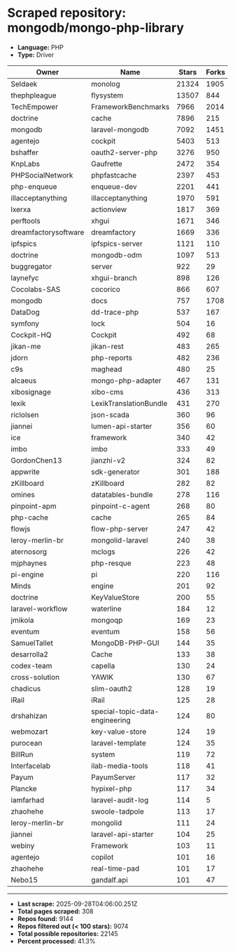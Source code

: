 # Scraped repository: mongodb/mongo-php-library
* **Language:** PHP
* **Type:** Driver

| Owner | Name | Stars | Forks | URL |
|---|---|---|---|---|
| Seldaek | monolog | 21324 | 1905 | [link](https://github.com/Seldaek/monolog) |
| thephpleague | flysystem | 13507 | 844 | [link](https://github.com/thephpleague/flysystem) |
| TechEmpower | FrameworkBenchmarks | 7966 | 2014 | [link](https://github.com/TechEmpower/FrameworkBenchmarks) |
| doctrine | cache | 7896 | 215 | [link](https://github.com/doctrine/cache) |
| mongodb | laravel-mongodb | 7092 | 1451 | [link](https://github.com/mongodb/laravel-mongodb) |
| agentejo | cockpit | 5403 | 513 | [link](https://github.com/agentejo/cockpit) |
| bshaffer | oauth2-server-php | 3276 | 950 | [link](https://github.com/bshaffer/oauth2-server-php) |
| KnpLabs | Gaufrette | 2472 | 354 | [link](https://github.com/KnpLabs/Gaufrette) |
| PHPSocialNetwork | phpfastcache | 2397 | 453 | [link](https://github.com/PHPSocialNetwork/phpfastcache) |
| php-enqueue | enqueue-dev | 2201 | 441 | [link](https://github.com/php-enqueue/enqueue-dev) |
| illacceptanything | illacceptanything | 1970 | 591 | [link](https://github.com/illacceptanything/illacceptanything) |
| lxerxa | actionview | 1817 | 369 | [link](https://github.com/lxerxa/actionview) |
| perftools | xhgui | 1671 | 346 | [link](https://github.com/perftools/xhgui) |
| dreamfactorysoftware | dreamfactory | 1669 | 336 | [link](https://github.com/dreamfactorysoftware/dreamfactory) |
| ipfspics | ipfspics-server | 1121 | 110 | [link](https://github.com/ipfspics/ipfspics-server) |
| doctrine | mongodb-odm | 1097 | 513 | [link](https://github.com/doctrine/mongodb-odm) |
| buggregator | server | 922 | 29 | [link](https://github.com/buggregator/server) |
| laynefyc | xhgui-branch | 898 | 126 | [link](https://github.com/laynefyc/xhgui-branch) |
| Cocolabs-SAS | cocorico | 866 | 607 | [link](https://github.com/Cocolabs-SAS/cocorico) |
| mongodb | docs | 757 | 1708 | [link](https://github.com/mongodb/docs) |
| DataDog | dd-trace-php | 537 | 167 | [link](https://github.com/DataDog/dd-trace-php) |
| symfony | lock | 504 | 16 | [link](https://github.com/symfony/lock) |
| Cockpit-HQ | Cockpit | 492 | 68 | [link](https://github.com/Cockpit-HQ/Cockpit) |
| jikan-me | jikan-rest | 483 | 265 | [link](https://github.com/jikan-me/jikan-rest) |
| jdorn | php-reports | 482 | 236 | [link](https://github.com/jdorn/php-reports) |
| c9s | maghead | 480 | 25 | [link](https://github.com/c9s/maghead) |
| alcaeus | mongo-php-adapter | 467 | 131 | [link](https://github.com/alcaeus/mongo-php-adapter) |
| xibosignage | xibo-cms | 436 | 313 | [link](https://github.com/xibosignage/xibo-cms) |
| lexik | LexikTranslationBundle | 431 | 270 | [link](https://github.com/lexik/LexikTranslationBundle) |
| riclolsen | json-scada | 360 | 96 | [link](https://github.com/riclolsen/json-scada) |
| jiannei | lumen-api-starter | 356 | 60 | [link](https://github.com/jiannei/lumen-api-starter) |
| ice | framework | 340 | 42 | [link](https://github.com/ice/framework) |
| imbo | imbo | 333 | 49 | [link](https://github.com/imbo/imbo) |
| GordonChen13 | jianzhi-v2 | 324 | 82 | [link](https://github.com/GordonChen13/jianzhi-v2) |
| appwrite | sdk-generator | 301 | 188 | [link](https://github.com/appwrite/sdk-generator) |
| zKillboard | zKillboard | 282 | 82 | [link](https://github.com/zKillboard/zKillboard) |
| omines | datatables-bundle | 278 | 116 | [link](https://github.com/omines/datatables-bundle) |
| pinpoint-apm | pinpoint-c-agent | 268 | 80 | [link](https://github.com/pinpoint-apm/pinpoint-c-agent) |
| php-cache | cache | 265 | 84 | [link](https://github.com/php-cache/cache) |
| flowjs | flow-php-server | 247 | 42 | [link](https://github.com/flowjs/flow-php-server) |
| leroy-merlin-br | mongolid-laravel | 240 | 38 | [link](https://github.com/leroy-merlin-br/mongolid-laravel) |
| aternosorg | mclogs | 226 | 42 | [link](https://github.com/aternosorg/mclogs) |
| mjphaynes | php-resque | 223 | 48 | [link](https://github.com/mjphaynes/php-resque) |
| pi-engine | pi | 220 | 116 | [link](https://github.com/pi-engine/pi) |
| Minds | engine | 201 | 92 | [link](https://github.com/Minds/engine) |
| doctrine | KeyValueStore | 200 | 55 | [link](https://github.com/doctrine/KeyValueStore) |
| laravel-workflow | waterline | 184 | 12 | [link](https://github.com/laravel-workflow/waterline) |
| jmikola | mongoqp | 169 | 23 | [link](https://github.com/jmikola/mongoqp) |
| eventum | eventum | 158 | 56 | [link](https://github.com/eventum/eventum) |
| SamuelTallet | MongoDB-PHP-GUI | 144 | 35 | [link](https://github.com/SamuelTallet/MongoDB-PHP-GUI) |
| desarrolla2 | Cache | 133 | 38 | [link](https://github.com/desarrolla2/Cache) |
| codex-team | capella | 130 | 24 | [link](https://github.com/codex-team/capella) |
| cross-solution | YAWIK | 130 | 67 | [link](https://github.com/cross-solution/YAWIK) |
| chadicus | slim-oauth2 | 128 | 19 | [link](https://github.com/chadicus/slim-oauth2) |
| iRail | iRail | 125 | 28 | [link](https://github.com/iRail/iRail) |
| drshahizan | special-topic-data-engineering | 124 | 80 | [link](https://github.com/drshahizan/special-topic-data-engineering) |
| webmozart | key-value-store | 124 | 19 | [link](https://github.com/webmozart/key-value-store) |
| purocean | laravel-template | 124 | 35 | [link](https://github.com/purocean/laravel-template) |
| BillRun | system | 119 | 72 | [link](https://github.com/BillRun/system) |
| Interfacelab | ilab-media-tools | 118 | 41 | [link](https://github.com/Interfacelab/ilab-media-tools) |
| Payum | PayumServer | 117 | 32 | [link](https://github.com/Payum/PayumServer) |
| Plancke | hypixel-php | 117 | 34 | [link](https://github.com/Plancke/hypixel-php) |
| iamfarhad | laravel-audit-log | 114 | 5 | [link](https://github.com/iamfarhad/laravel-audit-log) |
| zhaohehe | swoole-tadpole | 113 | 17 | [link](https://github.com/zhaohehe/swoole-tadpole) |
| leroy-merlin-br | mongolid | 111 | 24 | [link](https://github.com/leroy-merlin-br/mongolid) |
| jiannei | laravel-api-starter | 104 | 25 | [link](https://github.com/jiannei/laravel-api-starter) |
| webiny | Framework | 103 | 11 | [link](https://github.com/webiny/Framework) |
| agentejo | copilot | 101 | 16 | [link](https://github.com/agentejo/copilot) |
| zhaohehe | real-time-pad | 101 | 17 | [link](https://github.com/zhaohehe/real-time-pad) |
| Nebo15 | gandalf.api | 101 | 47 | [link](https://github.com/Nebo15/gandalf.api) |

---
* **Last scrape:** 2025-09-28T04:06:00.251Z
* **Total pages scraped:** 308
* **Repos found:** 9144
* **Repos filtered out (< 100 stars):** 9074
* **Total possible repositories:** 22145
* **Percent processed:** 41.3%
